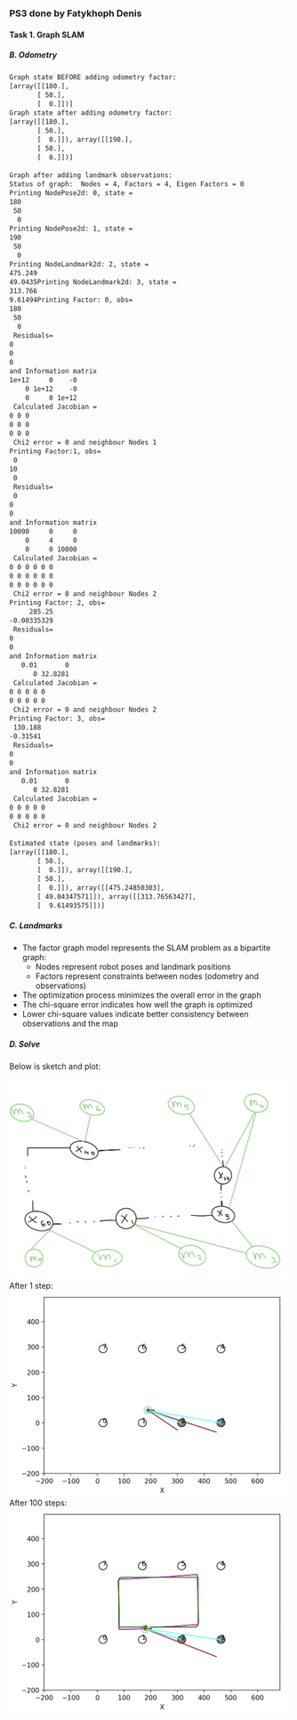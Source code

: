 ### PS3 done by Fatykhoph Denis

#### Task 1. Graph SLAM
##### B. Odometry

```shell
Graph state BEFORE adding odometry factor:
[array([[180.],
       [ 50.],
       [  0.]])]
Graph state after adding odometry factor:
[array([[180.],
       [ 50.],
       [  0.]]), array([[190.],
       [ 50.],
       [  0.]])]

Graph after adding landmark observations:
Status of graph:  Nodes = 4, Factors = 4, Eigen Factors = 0
Printing NodePose2d: 0, state = 
180
 50
  0
Printing NodePose2d: 1, state = 
190
 50
  0
Printing NodeLandmark2d: 2, state = 
475.249
49.0435Printing NodeLandmark2d: 3, state = 
313.766
9.61494Printing Factor: 0, obs= 
180
 50
  0
 Residuals= 
0
0
0 
and Information matrix
1e+12     0    -0
    0 1e+12    -0
    0     0 1e+12
 Calculated Jacobian = 
0 0 0
0 0 0
0 0 0
 Chi2 error = 0 and neighbour Nodes 1
Printing Factor:1, obs= 
 0
10
 0
 Residuals=
 0
0
0 
and Information matrix
10000     0     0
    0     4     0
    0     0 10000
 Calculated Jacobian = 
0 0 0 0 0 0
0 0 0 0 0 0
0 0 0 0 0 0
 Chi2 error = 0 and neighbour Nodes 2
Printing Factor: 2, obs= 
     285.25
-0.00335329
 Residuals= 
0
0 
and Information matrix
   0.01       0
      0 32.8281
 Calculated Jacobian = 
0 0 0 0 0
0 0 0 0 0
 Chi2 error = 0 and neighbour Nodes 2
Printing Factor: 3, obs= 
 130.188
-0.31541
 Residuals= 
0
0 
and Information matrix
   0.01       0
      0 32.8281
 Calculated Jacobian = 
0 0 0 0 0
0 0 0 0 0
 Chi2 error = 0 and neighbour Nodes 2

Estimated state (poses and landmarks):
[array([[180.],
       [ 50.],
       [  0.]]), array([[190.],
       [ 50.],
       [  0.]]), array([[475.24850303],
       [ 49.04347571]]), array([[313.76563427],
       [  9.61493575]])]
```

##### C. Landmarks

- The factor graph model represents the SLAM problem as a bipartite graph:
    - Nodes represent robot poses and landmark positions
    - Factors represent constraints between nodes (odometry and observations)
- The optimization process minimizes the overall error in the graph
- The chi-square error indicates how well the graph is optimized
- Lower chi-square values indicate better consistency between observations and the map

##### D. Solve

Below is sketch and plot:

![Sketch](Sketch_of_Graph.png)
After 1 step:  
![Plot_1_step](Plot_Graph_1_step.png)
After 100 steps:  
![Plot_100_step](Plot_Graph_100_step.png)